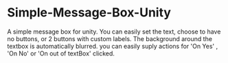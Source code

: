 # Simple-Message-Box-Unity
A simple message box for unity. You can easily set the text, choose to have no buttons, or 2 buttons with custom labels. The background around the textbox is automatically blurred. you can easily suply actions for 'On Yes' , 'On No' or 'On out of textBox' clicked.
